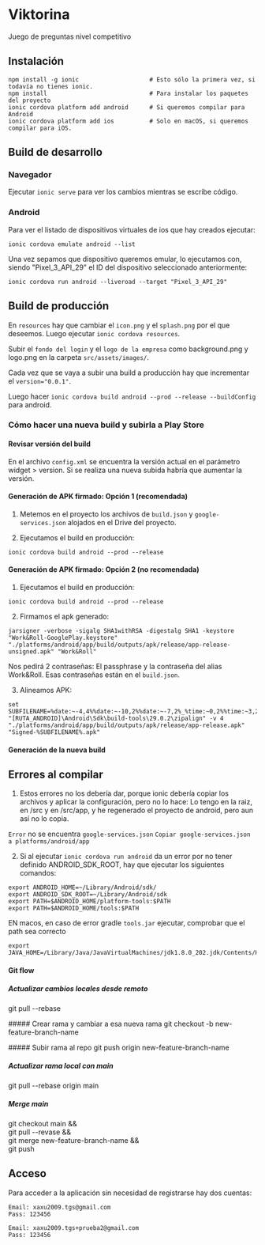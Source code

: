 # Viktorina
Juego de preguntas nivel competitivo

## Instalación

```
npm install -g ionic                    # Esto sólo la primera vez, si todavía no tienes ionic.
npm install                             # Para instalar los paquetes del proyecto
ionic cordova platform add android      # Si queremos compilar para Android
ionic cordova platform add ios          # Solo en macOS, si queremos compilar para iOS.
```

## Build de desarrollo

### Navegador
Ejecutar `ionic serve` para ver los cambios mientras se escribe código.

### Android
Para ver el listado de dispositivos virtuales de ios que hay creados ejecutar:
```
ionic cordova emulate android --list
```

Una vez sepamos que dispositivo queremos emular, lo ejecutamos con, siendo "Pixel_3_API_29" el ID del dispositivo seleccionado anteriormente:
```
ionic cordova run android --liveroad --target "Pixel_3_API_29"
```

## Build de producción

En `resources` hay que cambiar el `icon.png` y el `splash.png` por el que deseemos. Luego ejecutar `ionic cordova resources`.

Subir el `fondo del login` y el `logo de la empresa` como background.png y logo.png en la carpeta `src/assets/images/`.

Cada vez que se vaya a subir una build a producción hay que incrementar el `version="0.0.1"`.

Luego hacer `ionic cordova build android --prod --release --buildConfig` para android.

### Cómo hacer una nueva build y subirla a Play Store
#### Revisar versión del build
En el archivo `config.xml` se encuentra la versión actual en el parámetro widget > version. Si se realiza una nueva subida habría que aumentar la versión.

#### Generación de APK firmado: Opción 1 (recomendada)
1. Metemos en el proyecto los archivos de `build.json` y `google-services.json` alojados en el Drive del proyecto.

2. Ejecutamos el build en producción:
```
ionic cordova build android --prod --release
```

#### Generación de APK firmado: Opción 2 (no recomendada)
1. Ejecutamos el build en producción:
```
ionic cordova build android --prod --release
```
2. Firmamos el apk generado:
```
jarsigner -verbose -sigalg SHA1withRSA -digestalg SHA1 -keystore "Work&Roll-GooglePlay.keystore" "./platforms/android/app/build/outputs/apk/release/app-release-unsigned.apk" "Work&Roll"
```
Nos pedirá 2 contraseñas: El passphrase y la contraseña del alias Work&Roll. Esas contraseñas están en el `build.json`.

3. Alineamos APK:
```
set SUBFILENAME=%date:~-4,4%%date:~-10,2%%date:~-7,2%_%time:~0,2%%time:~3,2%%time:~6,2% "[RUTA_ANDROID]\Android\Sdk\build-tools\29.0.2\zipalign" -v 4 "./platforms/android/app/build/outputs/apk/release/app-release.apk" "Signed-%SUBFILENAME%.apk"
```

#### Generación de la nueva build

## Errores al compilar

1. Estos errores no los debería dar, porque ionic debería copiar los archivos y aplicar la configuración, pero no lo hace:
Lo tengo en la raiz, en /src y en /src/app, y he regenerado el proyecto de android, pero aun así no lo copia.

`Error` no se encuentra `google-services.json`
`Copiar google-services.json a platforms/android/app`

2. Si al ejecutar `ionic cordova run android` da un error por no tener definido ANDROID_SDK_ROOT, hay que ejecutar los siguientes comandos:
```
export ANDROID_HOME=~/Library/Android/sdk/
export ANDROID_SDK_ROOT=~/Library/Android/sdk
export PATH=$ANDROID_HOME/platform-tools:$PATH
export PATH=$ANDROID_HOME/tools:$PATH
```


EN macos, en caso de error gradle `tools.jar` ejecutar, comprobar que el path sea correcto
```
export JAVA_HOME=/Library/Java/JavaVirtualMachines/jdk1.8.0_202.jdk/Contents/Home
```

#### Git flow

##### Actualizar cambios locales desde remoto
git pull --rebase

##### Crear rama y cambiar a esa nueva rama
git checkout -b new-feature-branch-name

##### Subir rama al repo
git push origin new-feature-branch-name

##### Actualizar rama local con main
git pull --rebase origin main

##### Merge main
git checkout main && \
git pull --revase && \
git merge new-feature-branch-name && \
git push

## Acceso
Para acceder a la aplicación sin necesidad de registrarse hay dos cuentas:
```
Email: xaxu2009.tgs@gmail.com
Pass: 123456
```

```
Email: xaxu2009.tgs+prueba2@gmail.com
Pass: 123456
```

